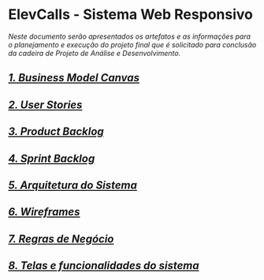 # ElevCalls - Sistema Web Responsivo

_Neste documento serão apresentados os artefatos e as informações para o planejamento e execução do projeto final que é solicitado para conclusão da cadeira de Projeto de Análise e Desenvolvimento._

## [_1. Business Model Canvas_](https://github.com/elglaubera/ElevCalls/blob/master/business_model_canvas.md)
## [_2. User Stories_](https://github.com/elglaubera/ElevCalls/blob/master/user_stories.md)
## [_3. Product Backlog_](https://github.com/elglaubera/ElevCalls/blob/master/product_backlog.md)
## [_4. Sprint Backlog_](https://github.com/elglaubera/ElevCalls/blob/master/sprint_backlog.md)
## [_5. Arquitetura do Sistema_](https://github.com/elglaubera/ElevCalls/blob/master/arquitetura_sistema.md)
## [_6. Wireframes_](https://github.com/elglaubera/ElevCalls/blob/master/wireframes.md)
## [_7. Regras de Negócio_](https://github.com/elglaubera/ElevCalls/blob/master/regras_de_negocio.md)
## [_8. Telas e funcionalidades do sistema_](https://github.com/elglaubera/ElevCalls/blob/master/telas_e_funcionalidades.md)

